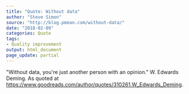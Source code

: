 ```yaml
---
title: "Quote: Without data"
author: "Steve Simon"
source: "http://blog.pmean.com/without-data/"
date: "2018-02-09"
categories: Quote
tags:
- Quality improvement
output: html_document
page_update: partial
---
```


"Without data, you're just another person with an opinion." W. Edwards
Deming. As quoted at
<https://www.goodreads.com/author/quotes/310261.W_Edwards_Deming>.

<!---more--->



